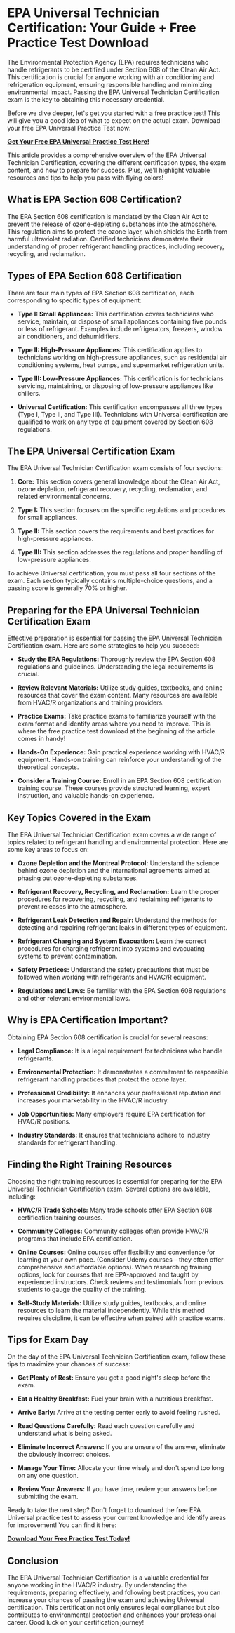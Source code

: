 # EPA Universal Technician Certification: Your Guide + Free Practice Test Download

The Environmental Protection Agency (EPA) requires technicians who handle refrigerants to be certified under Section 608 of the Clean Air Act. This certification is crucial for anyone working with air conditioning and refrigeration equipment, ensuring responsible handling and minimizing environmental impact. Passing the EPA Universal Technician Certification exam is the key to obtaining this necessary credential.

Before we dive deeper, let's get you started with a free practice test! This will give you a good idea of what to expect on the actual exam. Download your free EPA Universal Practice Test now:

[**Get Your Free EPA Universal Practice Test Here!**](https://udemywork.com/epa-universal-practice-test)

This article provides a comprehensive overview of the EPA Universal Technician Certification, covering the different certification types, the exam content, and how to prepare for success. Plus, we'll highlight valuable resources and tips to help you pass with flying colors!

## What is EPA Section 608 Certification?

The EPA Section 608 certification is mandated by the Clean Air Act to prevent the release of ozone-depleting substances into the atmosphere. This regulation aims to protect the ozone layer, which shields the Earth from harmful ultraviolet radiation. Certified technicians demonstrate their understanding of proper refrigerant handling practices, including recovery, recycling, and reclamation.

## Types of EPA Section 608 Certification

There are four main types of EPA Section 608 certification, each corresponding to specific types of equipment:

*   **Type I: Small Appliances:** This certification covers technicians who service, maintain, or dispose of small appliances containing five pounds or less of refrigerant. Examples include refrigerators, freezers, window air conditioners, and dehumidifiers.

*   **Type II: High-Pressure Appliances:** This certification applies to technicians working on high-pressure appliances, such as residential air conditioning systems, heat pumps, and supermarket refrigeration units.

*   **Type III: Low-Pressure Appliances:** This certification is for technicians servicing, maintaining, or disposing of low-pressure appliances like chillers.

*   **Universal Certification:** This certification encompasses all three types (Type I, Type II, and Type III). Technicians with Universal certification are qualified to work on any type of equipment covered by Section 608 regulations.

## The EPA Universal Certification Exam

The EPA Universal Technician Certification exam consists of four sections:

1.  **Core:** This section covers general knowledge about the Clean Air Act, ozone depletion, refrigerant recovery, recycling, reclamation, and related environmental concerns.

2.  **Type I:** This section focuses on the specific regulations and procedures for small appliances.

3.  **Type II:** This section covers the requirements and best practices for high-pressure appliances.

4.  **Type III:** This section addresses the regulations and proper handling of low-pressure appliances.

To achieve Universal certification, you must pass all four sections of the exam. Each section typically contains multiple-choice questions, and a passing score is generally 70% or higher.

## Preparing for the EPA Universal Technician Certification Exam

Effective preparation is essential for passing the EPA Universal Technician Certification exam. Here are some strategies to help you succeed:

*   **Study the EPA Regulations:** Thoroughly review the EPA Section 608 regulations and guidelines. Understanding the legal requirements is crucial.

*   **Review Relevant Materials:** Utilize study guides, textbooks, and online resources that cover the exam content. Many resources are available from HVAC/R organizations and training providers.

*   **Practice Exams:** Take practice exams to familiarize yourself with the exam format and identify areas where you need to improve. This is where the free practice test download at the beginning of the article comes in handy!

*   **Hands-On Experience:** Gain practical experience working with HVAC/R equipment. Hands-on training can reinforce your understanding of the theoretical concepts.

*   **Consider a Training Course:** Enroll in an EPA Section 608 certification training course. These courses provide structured learning, expert instruction, and valuable hands-on experience.

## Key Topics Covered in the Exam

The EPA Universal Technician Certification exam covers a wide range of topics related to refrigerant handling and environmental protection. Here are some key areas to focus on:

*   **Ozone Depletion and the Montreal Protocol:** Understand the science behind ozone depletion and the international agreements aimed at phasing out ozone-depleting substances.

*   **Refrigerant Recovery, Recycling, and Reclamation:** Learn the proper procedures for recovering, recycling, and reclaiming refrigerants to prevent releases into the atmosphere.

*   **Refrigerant Leak Detection and Repair:** Understand the methods for detecting and repairing refrigerant leaks in different types of equipment.

*   **Refrigerant Charging and System Evacuation:** Learn the correct procedures for charging refrigerant into systems and evacuating systems to prevent contamination.

*   **Safety Practices:** Understand the safety precautions that must be followed when working with refrigerants and HVAC/R equipment.

*   **Regulations and Laws:** Be familiar with the EPA Section 608 regulations and other relevant environmental laws.

## Why is EPA Certification Important?

Obtaining EPA Section 608 certification is crucial for several reasons:

*   **Legal Compliance:** It is a legal requirement for technicians who handle refrigerants.

*   **Environmental Protection:** It demonstrates a commitment to responsible refrigerant handling practices that protect the ozone layer.

*   **Professional Credibility:** It enhances your professional reputation and increases your marketability in the HVAC/R industry.

*   **Job Opportunities:** Many employers require EPA certification for HVAC/R positions.

*   **Industry Standards:** It ensures that technicians adhere to industry standards for refrigerant handling.

## Finding the Right Training Resources

Choosing the right training resources is essential for preparing for the EPA Universal Technician Certification exam. Several options are available, including:

*   **HVAC/R Trade Schools:** Many trade schools offer EPA Section 608 certification training courses.

*   **Community Colleges:** Community colleges often provide HVAC/R programs that include EPA certification.

*   **Online Courses:** Online courses offer flexibility and convenience for learning at your own pace. (Consider Udemy courses – they often offer comprehensive and affordable options).
    When researching training options, look for courses that are EPA-approved and taught by experienced instructors. Check reviews and testimonials from previous students to gauge the quality of the training.

*   **Self-Study Materials:** Utilize study guides, textbooks, and online resources to learn the material independently. While this method requires discipline, it can be effective when paired with practice exams.

## Tips for Exam Day

On the day of the EPA Universal Technician Certification exam, follow these tips to maximize your chances of success:

*   **Get Plenty of Rest:** Ensure you get a good night's sleep before the exam.

*   **Eat a Healthy Breakfast:** Fuel your brain with a nutritious breakfast.

*   **Arrive Early:** Arrive at the testing center early to avoid feeling rushed.

*   **Read Questions Carefully:** Read each question carefully and understand what is being asked.

*   **Eliminate Incorrect Answers:** If you are unsure of the answer, eliminate the obviously incorrect choices.

*   **Manage Your Time:** Allocate your time wisely and don't spend too long on any one question.

*   **Review Your Answers:** If you have time, review your answers before submitting the exam.

Ready to take the next step? Don't forget to download the free EPA Universal practice test to assess your current knowledge and identify areas for improvement! You can find it here:

[**Download Your Free Practice Test Today!**](https://udemywork.com/epa-universal-practice-test)

## Conclusion

The EPA Universal Technician Certification is a valuable credential for anyone working in the HVAC/R industry. By understanding the requirements, preparing effectively, and following best practices, you can increase your chances of passing the exam and achieving Universal certification. This certification not only ensures legal compliance but also contributes to environmental protection and enhances your professional career. Good luck on your certification journey!

